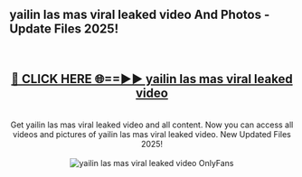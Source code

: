 <h2>yailin las mas viral leaked video And Photos - Update Files 2025!</h2>
<br>
<div align="center">
<h2><a href="https://betterlinks.top/A2PfLJ" rel="nofollow">🔴 CLICK HERE 🌐==►► yailin las mas viral leaked video</a></h2>
<br>
Get yailin las mas viral leaked video and all content. Now you can access all videos and pictures of yailin las mas viral leaked video. New Updated Files 2025!
<br>
<br>
<a href="https://betterlinks.top/A2PfLJ" rel="nofollow" data-target="animated-image.originalLink"><img src="https://i.imgur.com/dJHk4Zq.gif" alt="yailin las mas viral leaked video OnlyFans" style="max-width: 100%; display: inline-block;" data-target="animated-image.originalImage"></a>
</div>
<br>